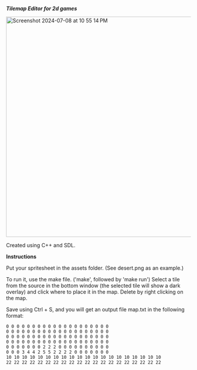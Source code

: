 ***Tilemap Editor for 2d games***

<img width="600" alt="Screenshot 2024-07-08 at 10 55 14 PM" src="https://github.com/djtanner/MapTool/assets/3960256/f7aeba11-b61a-44c7-873f-9d02e66afc83">

Created using C++ and SDL.

**Instructions**

Put your spritesheet in the assets folder. (See desert.png as an example.)

To run it, use the make file. ('make', followed by 'make run') Select a tile from the source in the bottom window (the selected tile will show a dark overlay) and click where to place it in the map. Delete by right clicking on the map.

Save using Ctrl + S, and you will get an output file map.txt in the following format:


```
0 0 0 0 0 0 0 0 0 0 0 0 0 0 0 0 0 0 0 0 
0 0 0 0 0 0 0 0 0 0 0 0 0 0 0 0 0 0 0 0 
0 0 0 0 0 0 0 0 0 0 0 0 0 0 0 0 0 0 0 0 
0 0 0 0 0 0 0 0 0 0 0 0 0 0 0 0 0 0 0 0 
0 0 0 0 0 0 0 2 2 2 0 0 0 0 0 0 0 0 0 0 
0 0 0 3 4 4 2 5 5 2 2 2 2 0 0 0 0 0 0 0 
10 10 10 10 10 10 10 10 10 10 10 10 10 10 10 10 10 10 10 10 
22 22 22 22 22 22 22 22 22 22 22 22 22 22 22 22 22 22 22 22
```
